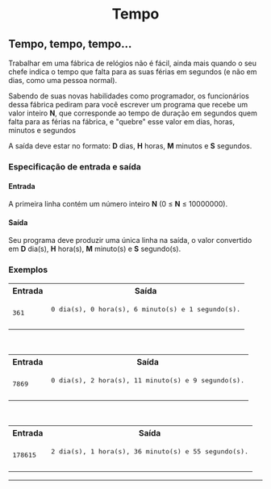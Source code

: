 <h1 align="center">Tempo</h1>

<h2>Tempo, tempo, tempo...</h2>

<p>
Trabalhar em uma fábrica de relógios não é fácil, ainda mais quando o
seu chefe indica o tempo que falta para as suas férias em segundos (e
não em dias, como uma pessoa normal).
</p>

<p>
Sabendo de suas novas habilidades como programador, os funcionários
dessa fábrica pediram para você escrever um programa que recebe um
valor inteiro <b>N</b>, que corresponde ao tempo de duração em
segundos quem falta para as férias na fábrica, e "quebre" esse valor
em dias, horas, minutos e segundos
</p>

<p>
A saída deve estar no formato: <b>D</b> dias, <b>H</b> horas, <b>M</b>
minutos e <b>S</b> segundos.
</p>


<h3>Especificação de entrada e saída</h3>

<h4>Entrada</h4>

<p>
A primeira linha contém um número inteiro <b>N</b> (0 &#8804; <b>N</b> &#8804; 10000000).
</p>

<h4>Saída</h4>
<p>
Seu programa deve produzir uma única linha na saída, o valor convertido em <b>D</b> dia(s), <b>H</b> hora(s), <b>M</b> minuto(s) e <b>S</b> segundo(s). 
</p>


<!--------------------------------------------------------------------->
<h3>Exemplos</h3>


<table class="testcase">
<tbody><tr><th>Entrada</th>
<th>Saída</th></tr>
<tr><td>
<pre>361
</pre>
</td><td>
<pre>0 dia(s), 0 hora(s), 6 minuto(s) e 1 segundo(s).

</pre>
</td></tr>
</tbody></table>
<br>

<table class="testcase">
<tbody><tr><th>Entrada</th>
<th>Saída</th></tr>
<tr><td>
<pre>7869
</pre>
</td><td>
<pre>0 dia(s), 2 hora(s), 11 minuto(s) e 9 segundo(s).

</pre>
</td></tr>
</tbody></table>

<br>

<table class="testcase">
<tbody><tr><th>Entrada</th>
<th>Saída</th></tr>
<tr><td>
<pre>178615
</pre>
</td><td>
<pre>2 dia(s), 1 hora(s), 36 minuto(s) e 55 segundo(s).

</pre>
</td></tr>
</tbody></table>

<p>
</p><hr></form></div></div>

</body></html>
